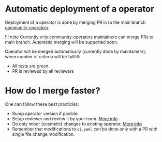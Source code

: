 # Automatic deployment of a operator

Deployment of a operator is done by merging PR in to the main branch [community-operators](https://github.com/operator-framework/community-operators/pulls).

!!! note
    Currently only [community-operators](https://github.com/operator-framework/community-operators) maintainers can merge PRs to main branch. Automatic merging will be supported soon. 

Operator will be merged automatically (currently done by maintainers), when number of criteria will be fullfill:

- All tests are green
- PR is reviewed by all reviewers

# How do I merge faster?

One can follow these best practicies:

- Bump operator version if posible.
- Setup reviewer and review it by your team. [More info](./operator-ci-yaml.md#reviewers)
- Do only minor (cosmetic) changes to existing operator. [More info](./operator-version-strategy)
- Remember that modifications to `ci.yaml` can be done only with a PR with single file change modification.